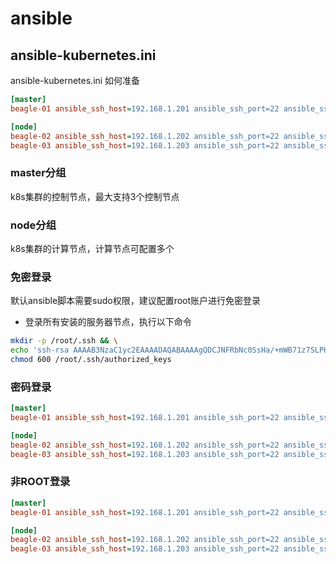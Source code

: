 # ansible

## ansible-kubernetes.ini

ansible-kubernetes.ini 如何准备

```ini
[master]
beagle-01 ansible_ssh_host=192.168.1.201 ansible_ssh_port=22 ansible_ssh_user=root

[node]
beagle-02 ansible_ssh_host=192.168.1.202 ansible_ssh_port=22 ansible_ssh_user=root
beagle-03 ansible_ssh_host=192.168.1.203 ansible_ssh_port=22 ansible_ssh_user=root
```

### master分组

k8s集群的控制节点，最大支持3个控制节点

### node分组

k8s集群的计算节点，计算节点可配置多个

### 免密登录

默认ansible脚本需要sudo权限，建议配置root账户进行免密登录

- 登录所有安装的服务器节点，执行以下命令

```bash
mkdir -p /root/.ssh && \
echo 'ssh-rsa AAAAB3NzaC1yc2EAAAADAQABAAAAgQDCJNFRbNc0SsHa/+mWB71z7SLPH9rQpwEqGbRo7q466a97h3bejNav9wc9AKmepHPfRw7DJfSmWO3lGBya0QkXMYXVvtfcWPvZZDlar5JK/ZsC8HGOpwVLdd1uUfyPu2qM0sjRNA/Ty8PDMkS5dSyZAJNlxUAILRpepkYoT8jhrw== ansible@docker' > /root/.ssh/authorized_keys && \
chmod 600 /root/.ssh/authorized_keys
```

### 密码登录

```ini
[master]
beagle-01 ansible_ssh_host=192.168.1.201 ansible_ssh_port=22 ansible_ssh_user=root ansible_ssh_pass=passwd

[node]
beagle-02 ansible_ssh_host=192.168.1.202 ansible_ssh_port=22 ansible_ssh_user=root ansible_ssh_pass=passwd
beagle-03 ansible_ssh_host=192.168.1.203 ansible_ssh_port=22 ansible_ssh_user=root ansible_ssh_pass=passwd
```

### 非ROOT登录

```ini
[master]
beagle-01 ansible_ssh_host=192.168.1.201 ansible_ssh_port=22 ansible_ssh_user=core ansible_ssh_pass=passwd ansible_sudo_pass=passwd ansible_become=true

[node]
beagle-02 ansible_ssh_host=192.168.1.202 ansible_ssh_port=22 ansible_ssh_user=core ansible_ssh_pass=passwd ansible_sudo_pass=passwd ansible_become=true
beagle-03 ansible_ssh_host=192.168.1.203 ansible_ssh_port=22 ansible_ssh_user=core ansible_ssh_pass=passwd ansible_sudo_pass=passwd ansible_become=true
```
